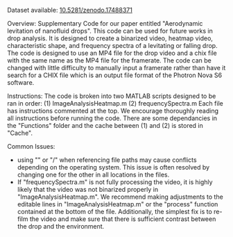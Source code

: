 Dataset available: [10.5281/zenodo.17488371](https://doi.org/10.5281/zenodo.17488370)

Overview:
Supplementary Code for our paper entitled "Aerodynamic levitation of nanofluid drops". This code can be used for future works in drop analysis.
It is designed to create a binarized video, heatmap video, characteristic shape, and frequency spectra of a levitating or falling drop.
The code is designed to use an MP4 file for the drop video and a chix file with the same name as the MP4 file for the framerate.
The code can be changed with little difficulty to manually input a framerate rather than have it search for a CHIX file which is an output file format of the Photron Nova S6 software.


Instructions:
The code is broken into two MATLAB scripts designed to be ran in order:
(1) ImageAnalysisHeatmap.m
(2) frequencySpectra.m
Each file has instructions commented at the top. We encourage thoroughly reading all instructions before running the code.
There are some dependancies in the "Functions" folder and the cache between (1) and (2) is stored in "Cache".


Common Issues:
- using "\" or "/" when referencing file paths may cause conflicts depending on the operating system. 
This issue is often resolved by changing one for the other in all locations in the files.
- If "frequencySpectra.m" is not fully processing the video, it is highly likely that the video was not binarized properly in "ImageAnalysisHeatmap.m". 
We recommend making adjustments to the editable lines in "ImageAnalysisHeatmap.m" or the "process" function contained at the bottom of the file.
Additionally, the simplest fix is to re-film the video and make sure that there is sufficient contrast between the drop and the environment.
